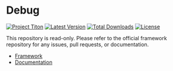 # Debug #
[![Project Titon](https://img.shields.io/badge/project-titon-82667d.svg?style=flat)](http://titon.io)
[![Latest Version](https://img.shields.io/packagist/v/titon/debug.svg?style=flat)](https://packagist.org/packages/titon/debug)
[![Total Downloads](https://img.shields.io/packagist/dm/titon/debug.svg?style=flat)](https://packagist.org/packages/titon/debug)
[![License](https://img.shields.io/packagist/l/titon/debug.svg?style=flat)](https://github.com/titon/debug/blob/master/license.md)

This repository is read-only. Please refer to the official framework repository for any issues, pull requests, or documentation.

* [Framework](https://github.com/titon/framework)
* [Documentation](https://github.com/titon/framework/blob/master/docs/en/packages/debug/index.md)
